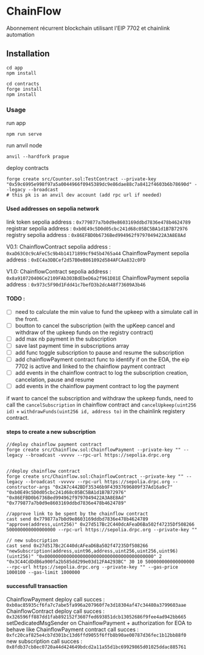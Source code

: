 # ChainFlow
Abonnement récurrent blockchain utilisant l'EIP 7702 et chainlink automation

## Installation

```shell
cd app
npm install
```

```shell
cd contracts
forge install
npm install
```

### Usage

run app
```shell
npm run serve
```

run anvil node
```shell
anvil --hardfork prague
```

deploy contracts
```shell
forge create src/Counter.sol:TestContract --private-key "0x59c6995e998f97a5a0044966f0945389dc9e86dae88c7a8412f4603b6b78690d" --legacy --broadcast 
# this pk is an anvil dev account (add rpc url if needed)
```

#### Used addresses on sepolia network
link token sepolia address : `0x779877a7b0d9e8603169ddbd7836e478b4624789`
registrar sepolia address : `0xb0E49c5D0d05cbc241d68c05BC5BA1d1B7B72976`
registry sepolia address : `0x86EFBD0b6736Bed994962f9797049422A3A8E8Ad`

V0.1:
ChainflowContract sepolia address : `0xaD63C0c9cAFeC5c9b4b14171899cf945b4765a44`
ChainflowPayment sepolia address : `0xEC4a3DBCef2d57B0eB861092d584AFCAa832c0FD`

V1.0:
ChainflowContract sepolia address : `0x8a910720406Ce2109FAb303BdEbeD6a2f961D81E`
ChainflowPayment sepolia address : `0x973c5F90d1Fdd41c7befD3b2dcA48f73609A3b46`

#### TODO :
- [ ] need to calculate the min value to fund the upkeep with a simulate call in the front.
- [ ] boutton to cancel the subscription (with the upKeep cancel and withdraw of the upkeep funds on the registry contract)
- [ ] add max nb payment in the subscription
- [ ] save last payment time in subscriptions array
- [ ] add func toggle subscription to pause and resume the subscription
- [ ] add chainflowPayment contract func to identify if on the EOA, the eip 7702 is active and linked to the chainflow payment contract
- [ ] add events in the chainflow contract to log the subscription creation, cancelation, pause and resume
- [ ] add events in the chainflow payment contract to log the payment

if want to cancel the subscription and withdraw the upkeep funds, need to call the `cancelSubscription` in chainflow contract and `cancelUpkeep(uint256 id)` + `withdrawFunds(uint256 id, address to)` in the chainlink registery contract.


#### steps to create a new subscription
```shell
//deploy chainflow payment contract
forge create src/Chainflow.sol:ChainflowPayment --private-key "" --legacy --broadcast -vvvvv --rpc-url https://sepolia.drpc.org


//deploy chainflow contract
forge create src/Chainflow.sol:ChainflowContract --private-key "" --legacy --broadcast -vvvvv --rpc-url https://sepolia.drpc.org --constructor-args "0x2A7c442BDf35346b9F43937696809f37Ad16a9c7" "0xb0E49c5D0d05cbc241d68c05BC5BA1d1B7B72976" "0x86EFBD0b6736Bed994962f9797049422A3A8E8Ad" "0x779877a7b0d9e8603169ddbd7836e478b4624789"

//approve link to be spent by the chainflow contract
cast send 0x779877a7b0d9e8603169ddbd7836e478b4624789 "approve(address,uint256)" 0x27d517Bc2C440dcAFeaD6Ba502f47235Df508266 500000000000000000 --rpc-url https://sepolia.drpc.org --private-key ""

// new subscription
cast send 0x27d517Bc2C440dcAFeaD6Ba502f47235Df508266 "newSubscription(address,uint96,address,uint256,uint256,uint96)(uint256)" "0x0000000000000000000000000000000000000000" 2 "0x3C44CdDdB6a900fa2b585dd299e03d12FA4293BC" 30 10 500000000000000000 --rpc-url https://sepolia.drpc.org --private-key "" --gas-price 1000100 --gas-limit 1000000
```

#### successfull transaction
ChainflowPayment deploy call succes : `0xb0ac85935cf6fa7c7abe5fa996a207960f7e3d18304af47c34480a3799603aae`
ChainflowContract deploy call succes : `0x326596ff887dd1fab892152f3607fed693851dcb13052686f9fee4ad942bb665`
setDedicatedMsgSender on ChainflowPayment + authorization for EOA to behave like ChainflowPayment contract call succes : `0xfc20caf825e4cb7d301bc13d6ffd9055f6ffb8b90ae00787d36fec1b12bb88f0`
new subscription call succes : `0x8fdb37cb8ec0720a44d424649bdcd2a11a55d1bc69929865d01025ddac885761`